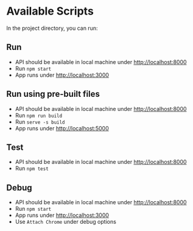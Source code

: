 # Available Scripts

In the project directory, you can run:

## Run

- API should be available in local machine under [http://localhost:8000](http://localhost:8000)
- Run `npm start`
- App runs under [http://localhost:3000](http://localhost:3000)

## Run using pre-built files

- API should be available in local machine under [http://localhost:8000](http://localhost:8000)
- Run `npm run build`
- Run `serve -s build`
- App runs under [http://localhost:5000](http://localhost:5000)

## Test

- API should be available in local machine under [http://localhost:8000](http://localhost:8000)
- Run `npm test`

## Debug

- API should be available in local machine under [http://localhost:8000](http://localhost:8000)
- Run `npm start`
- App runs under [http://localhost:3000](http://localhost:3000)
- Use `Attach Chrome` under debug options
